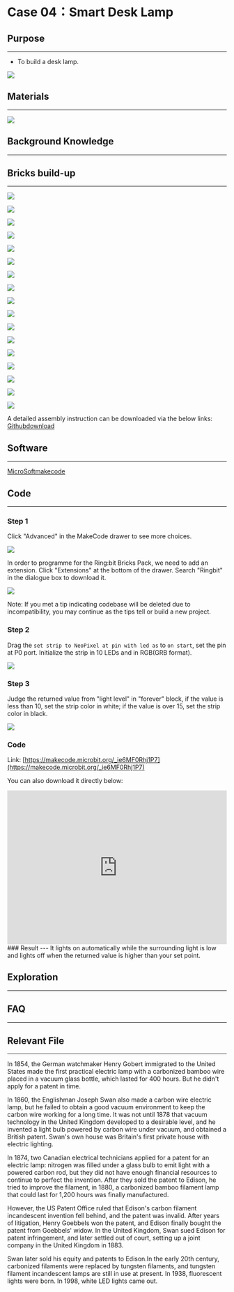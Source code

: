 # Case 04：Smart Desk Lamp
## Purpose
---

- To build a desk lamp.


![](./images/Ringbit_Bricks_Pack_case_04_01.png)



## Materials
---


![](./images/Ringbit_Bricks_Pack_case_04_02.png)



## Background Knowledge 
---

## Bricks build-up
---

![](./images/Ringbit_Bricks_Pack_step_04_01.png)

![](./images/Ringbit_Bricks_Pack_step_04_02.png)

![](./images/Ringbit_Bricks_Pack_step_04_03.png)

![](./images/Ringbit_Bricks_Pack_step_04_04.png)

![](./images/Ringbit_Bricks_Pack_step_04_05.png)

![](./images/Ringbit_Bricks_Pack_step_04_06.png)

![](./images/Ringbit_Bricks_Pack_step_04_07.png)

![](./images/Ringbit_Bricks_Pack_step_04_08.png)

![](./images/Ringbit_Bricks_Pack_step_04_09.png)

![](./images/Ringbit_Bricks_Pack_step_04_10.png)

![](./images/Ringbit_Bricks_Pack_step_04_11.png)

![](./images/Ringbit_Bricks_Pack_step_04_12.png)

![](./images/Ringbit_Bricks_Pack_step_04_13.png)

![](./images/Ringbit_Bricks_Pack_step_04_14.png)

![](./images/Ringbit_Bricks_Pack_step_04_15.png)

![](./images/Ringbit_Bricks_Pack_step_04_16.png)

![](./images/Ringbit_Bricks_Pack_step_04_17.png)

A detailed assembly instruction can be downloaded via the below links:
[Githubdownload ](https://github.com/elecfreaks/learn-cn/raw/master/microbitKit/ring_bit_bricks_pack/files/Ringbit_Bricks_Pack_step_04_v1.1.pdf)

## Software
---

[MicroSoftmakecode](https://makecode.microbit.org/#)

## Code
---

### Step 1
  Click "Advanced" in the MakeCode drawer to see more choices.





![](./images/Ringbit_Bricks_Pack_case_04_03.png)





In order to programme for the Ring:bit Bricks Pack, we need to add an extension. Click  "Extensions" at the bottom of the drawer. Search "Ringbit" in the dialogue box to download it. 




![](./images/Ringbit_Bricks_Pack_case_04_04.png)




Note: If you met a tip indicating codebase will be deleted due to incompatibility, you may continue as the tips tell or build a new project. 

### Step 2

Drag the `set strip to NeoPixel at pin with led as` to `on start`, set the pin at P0 port. Initialize the strip in 10 LEDs and in RGB(GRB format).



![](./images/Ringbit_Bricks_Pack_case_04_05.png)




### Step 3

Judge the returned value from "light level" in "forever" block, if the value is less than 10, set the strip color in white; if the value is over 15, set the strip color in black.

![](./images/Ringbit_Bricks_Pack_case_04_06.png)

### Code

Link: [https://makecode.microbit.org/_ie6MF0Rhj1P7](https://makecode.microbit.org/_ie6MF0Rhj1P7)

You can also download it directly below:

<div style="position:relative;height:0;padding-bottom:70%;overflow:hidden;"><iframe style="position:absolute;top:0;left:0;width:100%;height:100%;" src="https://makecode.microbit.org/#pub:_ie6MF0Rhj1P7]" frameborder="0" sandbox="allow-popups allow-forms allow-scripts allow-same-origin"></iframe></div>  
### Result
---
It lights on automatically while the surrounding light is low and lights off when the returned value is higher than your set point.

## Exploration

---

## FAQ

---

## Relevant File 

---
In 1854, the German watchmaker Henry Gobert immigrated to the United States made the first practical electric lamp with a carbonized bamboo wire placed in a vacuum glass bottle, which lasted for 400 hours. But he didn't apply for a patent in time. 

In 1860, the Englishman Joseph Swan also made a carbon wire electric lamp, but he failed to obtain a good vacuum environment to keep the carbon wire working for a long time. It was not until 1878 that vacuum technology in the United Kingdom developed to a desirable level, and he invented a light bulb powered by carbon wire under vacuum, and obtained a British patent. Swan's own house was Britain's first private house with electric lighting.

In 1874, two Canadian electrical technicians applied for a patent for an electric lamp: nitrogen was filled under a glass bulb to emit light with a powered carbon rod, but they did not have enough financial resources to continue to perfect the invention.  After they sold the patent to Edison,  he tried to improve the filament, in 1880, a carbonized bamboo filament lamp that could last for 1,200 hours was finally manufactured.

However, the US Patent Office ruled that Edison's carbon filament incandescent invention fell behind, and the patent was invalid. After years of litigation, Henry Goebbels won the patent, and Edison finally bought the patent from Goebbels' widow. In the United Kingdom, Swan sued Edison for patent infringement, and later settled out of court, setting up a joint company in the United Kingdom in 1883. 

Swan later sold his equity and patents to Edison.In the early 20th century, carbonized filaments were replaced by tungsten filaments, and tungsten filament incandescent lamps are still in use at present. In 1938, fluorescent lights were born. In 1998, white LED lights came out. 